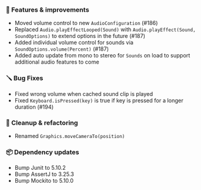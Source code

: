 ### 🚀 Features & improvements

- Moved volume control to new `AudioConfiguration` (#186)
- Replaced `Audio.playEffectLooped(Sound)` with `Audio.playEffect(Sound, SoundOptions)` to extend options in the future (#187)
- Added individual volume control for sounds via `SoundOptions.volume(Percent)` (#187)
- Added auto update from mono to stereo for `Sounds` on load to support additional audio features to come

### 🪛 Bug Fixes

- Fixed wrong volume when cached sound clip is played
- Fixed `Keyboard.isPressed(key)` is true if key is pressed for a longer duration (#194)

### 🧽 Cleanup & refactoring

- Renamed `Graphics.moveCameraTo(position)`

### 📦 Dependency updates

- Bump Junit to 5.10.2
- Bump AssertJ to 3.25.3
- Bump Mockito to 5.10.0